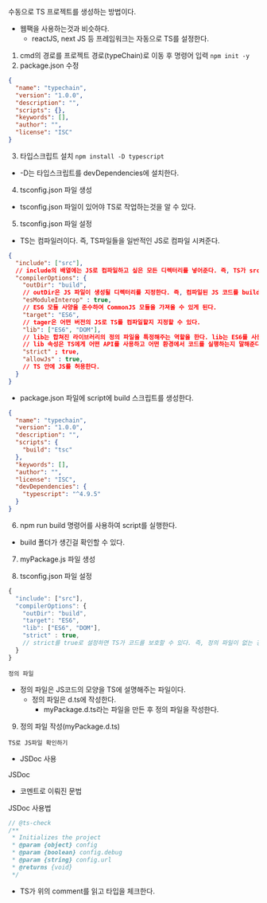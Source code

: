 수동으로 TS 프로젝트를 생성하는 방법이다.

- 웹팩을 사용하는것과 비슷하다.
  - reactJS, next JS 등 프레임워크는 자동으로 TS를 설정한다.

1. cmd의 경로를 프로젝트 경로(typeChain)로 이동 후 명령어 입력
   `npm init -y`
2. package.json 수정

```json
{
  "name": "typechain",
  "version": "1.0.0",
  "description": "",
  "scripts": {},
  "keywords": [],
  "author": "",
  "license": "ISC"
}
```

3. 타입스크립트 설치
   `npm install -D typescript`

- -D는 타입스크립트를 devDependencies에 설치한다.

4. tsconfig.json 파일 생성

- tsconfig.json 파일이 있어야 TS로 작업하는것을 알 수 있다.

5. tsconfig.json 파일 설정

- TS는 컴파일러이다. 즉, TS파일들을 일반적인 JS로 컴파일 시켜준다.

```json
{
  "include": ["src"],
  // include의 배열에는 JS로 컴파일하고 싶은 모든 디렉터리를 넣어준다. 즉, TS가 src의 모든 파일을 확인하는 것을 의미한다.
  "compilerOptions": {
    "outDir": "build",
    // outDir은 JS 파일이 생성될 디렉터리를 지정한다. 즉, 컴파일된 JS 코드를 build라는 폴더에 넣는다고 명시한다.
    "esModuleInterop" : true,
    // ES6 모듈 사양을 준수하여 CommonJS 모듈을 가져올 수 있게 된다.
    "target": "ES6",
    // tager은 어떤 버전의 JS로 TS를 컴파일할지 지정할 수 있다.
    "lib": ["ES6", "DOM"],
    // lib는 합쳐진 라이브러리의 정의 파일을 특정해주는 역할을 한다. lib는 ES6를 사용하며, 브라우저 위에서 실행한다고 특정한다. 즉, TS는 개발자가 사용할 API가 무엇인지 알기 때문에 자동완성 기능을 제공할 수 있다.
    // lib 속성은 TS에게 어떤 API를 사용하고 어떤 환경에서 코드를 실행하는지 말해준다.
    "strict" ; true,
    "allowJs" : true,
    // TS 안에 JS를 허용한다.
  }
}
```

- package.json 파일에 script에 build 스크립트를 생성한다.

```json
{
  "name": "typechain",
  "version": "1.0.0",
  "description": "",
  "scripts": {
    "build": "tsc"
  },
  "keywords": [],
  "author": "",
  "license": "ISC",
  "devDependencies": {
    "typescript": "^4.9.5"
  }
}
```

6. npm run build 명령어를 사용하여 script를 실행한다.

- build 폴더가 생긴걸 확인할 수 있다.

7. myPackage.js 파일 생성

8. tsconfig.json 파일 설정

```js
{
  "include": ["src"],
  "compilerOptions": {
    "outDir": "build",
    "target": "ES6",
    "lib": ["ES6", "DOM"],
    "strict" : true,
    // strict를 true로 설정하면 TS가 코드를 보호할 수 있다. 즉, 정의 파일이 없는 경우에도 에러를 발생시킨다.
  }
}
```

`정의 파일`

- 정의 파일은 JS코드의 모양을 TS에 설명해주는 파일이다.
  - 정의 파일은 d.ts에 작성한다.
    - myPackage.d.ts라는 파일을 만든 후 정의 파일을 작성한다.

9. 정의 파일 작성(myPackage.d.ts)

`TS로 JS파일 확인하기`

- JSDoc 사용

JSDoc

- 코멘트로 이뤄진 문법

JSDoc 사용법

```js
// @ts-check
/**
 * Initializes the project
 * @param {object} config
 * @param {boolean} config.debug
 * @param {string} config.url
 * @returns {void}
 */
```

- TS가 위의 comment를 읽고 타입을 체크한다.
